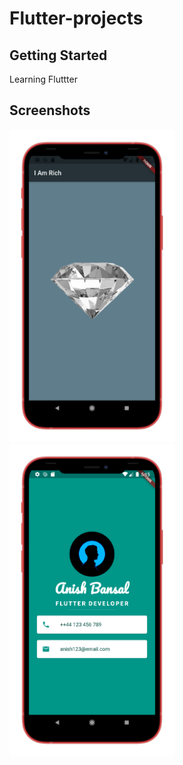 # Flutter-projects

## Getting Started

Learning Fluttter

## Screenshots

<img src="./ScreenShots/i_am_rich.png" height="500em" /> <img src="./ScreenShots/mi_card.png" height="500em" />